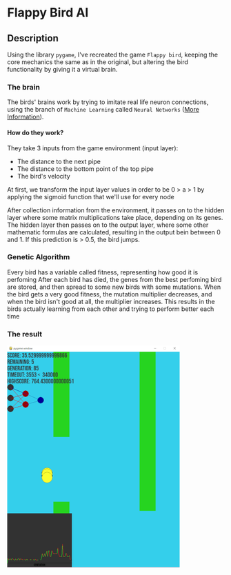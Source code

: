 # Flappy Bird AI

## Description
Using the library `pygame`, I've recreated the game `Flappy bird`, keeping the core mechanics the same as in the original, but altering the bird functionality by giving it a virtual brain.

### The brain
The birds' brains work by trying to imitate real life neuron connections, using the branch of `Machine Learning` called `Neural Networks` ([More Information](https://www.ibm.com/topics/neural-networks)).

#### How do they work?
They take 3 inputs from the game environment (input layer):
- The distance to the next pipe
- The distance to the bottom point of the top pipe
- The bird's velocity

At first, we transform the input layer values in order to be 0 > a > 1 by applying the sigmoid function that we'll use for every node

After collection information from the environment, it passes on to the hidden layer where some matrix multiplications take place, depending on its genes.
The hidden layer then passes on to the output layer, where some other mathematic formulas are calculated, resulting in the output bein between 0 and 1. If this prediction is > 0.5, the bird jumps.

### Genetic Algorithm
Every bird has a variable called fitness, representing how good it is perfoming
After each bird has died, the genes from the best perfoming bird are stored, and then spread to some new birds with some mutations.
When the bird gets a very good fitness, the mutation multiplier decreases, and when the bird isn't good at all, the multiplier increases.
This results in the birds actually learning from each other and trying to perform better each time

### The result

![Example](assets/Screenshot_3.png)